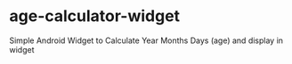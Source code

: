 # age-calculator-widget
Simple Android Widget to Calculate Year Months Days (age) and display in widget 
